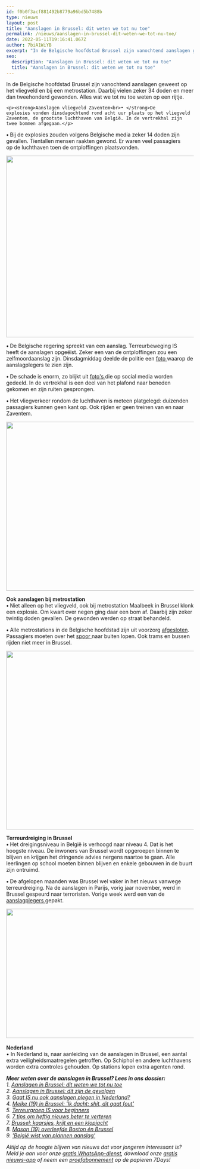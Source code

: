 ```yaml
---
id: f0b0f3acf881492b8779a96bd5b7488b
type: nieuws
layout: post
title: "Aanslagen in Brussel: dit weten we tot nu toe"
permalink: /nieuws/aanslagen-in-brussel-dit-weten-we-tot-nu-toe/
date: 2022-05-11T19:16:41.067Z
author: 7biA1WiYB
excerpt: "In de Belgische hoofdstad Brussel zijn vanochtend aanslagen geweest op het vliegveld en bij een metrostation. Daarbij vielen zeker 34 doden en meer dan tweehonderd gewonden. Alles wat we tot nu toe weten op een rijtje.  "
seo:
  description: "Aanslagen in Brussel: dit weten we tot nu toe"
  title: "Aanslagen in Brussel: dit weten we tot nu toe"
---
```

In de Belgische hoofdstad Brussel zijn vanochtend aanslagen geweest op het vliegveld en bij een metrostation. Daarbij vielen zeker 34 doden en meer dan tweehonderd gewonden. Alles wat we tot nu toe weten op een rijtje.  

    <p><strong>Aanslagen vliegveld Zaventem<br>• </strong>De explosies vonden dinsdagochtend rond acht uur plaats op het vliegveld Zaventem, de grootste luchthaven van België. In de vertrekhal zijn twee bommen afgegaan.</p>
<p><strong>• </strong>Bij de explosies zouden volgens Belgische media zeker 14 doden zijn gevallen. Tientallen mensen raakten gewond. Er waren veel passagiers op de luchthaven toen de ontploffingen plaatsvonden.</p>
<p><div class="media media-element-container media-default"><div id="file-17078" class="file file-image file-image-jpeg">

        
  
  <div class="content">
    <img title="Beeld: Twitter" height="486" width="864" class="media-element file-default" src="https://7dagen.netlify.app/sites/default/files/864x486_0.jpg" alt="">  </div>

  
</div>
</div>
<p><strong>• </strong>De Belgische regering spreekt van een aanslag. Terreurbeweging IS heeft de aanslagen opgeëist. Zeker een van de ontploffingen zou een zelfmoordaanslag zijn. Dinsdagmiddag deelde de politie een <a href="http://www.rtlnieuws.nl/nieuws/binnenland/terreuraanslagen-brussel" target="_blank">foto </a>waarop de aanslagplegers te zien zijn.</p>
<p><strong>• </strong>De schade is enorm, zo blijkt uit <a href="https://twitter.com/tycoonewsEARTH/status/712196580938539008?ref_src=twsrc%5Etfw" target="_blank">foto's </a>die op social media worden gedeeld. In de vertrekhal is een deel van het plafond naar beneden gekomen en zijn ruiten gesprongen.</p>
<p><strong>• </strong>Het vliegverkeer rondom de luchthaven is meteen platgelegd: duizenden passagiers kunnen geen kant op. Ook rijden er geen treinen van en naar Zaventem.</p>
<p><div class="media media-element-container media-default"><div id="file-17081" class="file file-image file-image-jpeg">

        
  
  <div class="content">
    <img title="Beeld: Twitter" height="434" width="816" style="height: 452px; width: 850px;" class="media-element file-default" src="https://7dagen.netlify.app/sites/default/files/maalbeek.jpg" alt="">  </div>

  
</div>
</div>
<p><strong>Ook aanslagen bij metrostation</strong><br><strong>• </strong>Niet alleen op het vliegveld, ook bij metrostation Maalbeek in Brussel klonk een explosie. Om kwart over negen ging daar een bom af. Daarbij zijn zeker twintig doden gevallen. De gewonden werden op straat behandeld.</p>
<p><strong>• </strong>Alle metrostations in de Belgische hoofdstad zijn uit voorzorg <a href="https://twitter.com/STIBMIVB" target="_blank">afgesloten</a>. Passagiers moeten over het <a href="https://twitter.com/tycoonewsEARTH/status/712200931400683520" target="_blank">spoor </a>naar buiten lopen. Ook trams en bussen rijden niet meer in Brussel.</p>
<p><div class="media media-element-container media-default"><div id="file-17082" class="file file-image file-image-jpeg">

        
  
  <div class="content">
    <img title="Beeld: Twitter" height="576" width="1024" style="height: 478px; width: 850px;" class="media-element file-default" src="https://7dagen.netlify.app/sites/default/files/CeJLNfBUYAAB3HX.jpg" alt="">  </div>

  
</div>
</div>
<p><strong>Terreurdreiging in Brussel</strong><br><strong>• </strong>Het dreigingsniveau in België is verhoogd naar niveau 4. Dat is het hoogste niveau. De inwoners van Brussel wordt opgeroepen binnen te blijven en krijgen het dringende advies nergens naartoe te gaan. Alle leerlingen op school moeten binnen blijven en enkele gebouwen in de buurt zijn ontruimd.</p>
<p><strong>• </strong>De afgelopen maanden was Brussel wel vaker in het nieuws vanwege terreurdreiging. Na de aanslagen in Parijs, vorig jaar november, werd in Brussel gespeurd naar terroristen. Vorige week werd een van de <a href="https://7dagen.netlify.app/nieuws/zo-terreurverdachte-abdeslam-opgepakt" target="_blank">aanslagplegers </a>gepakt. </p>
<p><div class="media media-element-container media-default"><div id="file-17080" class="file file-image file-image-jpeg">

        
  
  <div class="content">
    <img title="Beeld: ANP" height="535" width="1316" style="font-size: 13.008px; line-height: 20.0063px; height: 346px; width: 850px;" class="media-element file-default" src="https://7dagen.netlify.app/sites/default/files/schiphol.jpg" alt="">  </div>

  
</div>
</div><br><strong>Nederland</strong><br>• In Nederland is, naar aanleiding van de aanslagen in Brussel, een aantal extra veiligheidsmaatregelen getroffen. Op Schiphol en andere luchthavens worden extra controles gehouden. Op stations lopen extra agenten rond. 
<p><em><strong>Meer weten over de aanslagen in Brussel? Lees in ons dossier:</strong><br>1. <a href="https://7dagen.netlify.app/nieuws/aanslagen-brussel-dit-weten-we-tot-nu-toe">Aanslagen in Brussel: dit weten we tot nu toe</a><br>2. <a href="https://7dagen.netlify.app/nieuws/aanslagen-brussel-dit-zijn-de-gevolgen">Aanslagen in Brussel: dit zijn de gevolgen</a><br>3. <a href="https://7dagen.netlify.app/nieuws/gaat-ook-aanslagen-plegen-nederland">Gaat IS nu ook aanslagen plegen in Nederland?</a><br>4. <a href="https://7dagen.netlify.app/nieuws/meike-19-brussel-ik-dacht-shit-dit-gaat-fout">Meike (19) in Brussel: 'Ik dacht: shit, dit gaat fout'</a><br>5. <a href="https://7dagen.netlify.app/nieuws/terreurgroep-voor-beginners">Terreurgroep IS voor beginners</a></em><br><em>6. <a href="https://7dagen.netlify.app/nieuws/7-tips-om-heftig-nieuws-beter-te-verteren">7 tips om heftig nieuws beter te verteren</a><br>7. <a href="https://7dagen.netlify.app/nieuws/brussel-kaarsjes-krijt-en-een-klopjacht">Brussel: kaarsjes, krijt en een klopjacht</a><br>8. <a href="https://7dagen.netlify.app/nieuws/mason-19-overleefde-boston-%C3%A9n-brussel">Mason (19) overleefde Boston én Brussel</a><br>9. <a href="https://7dagen.netlify.app/nieuws/belgi%C3%AB-wist-van-plannen-aanslag">'België wist van plannen aanslag'</a></em></p>
<p><em>Altijd op de hoogte blijven van nieuws dat voor jongeren interessant is? Meld je aan voor onze <a href="https://7dagen.netlify.app/whatsapp">gratis WhatsApp-dienst</a>, download onze <a href="https://7dagen.netlify.app/app">gratis nieuws-app</a> of neem een <a href="https://7dagen.netlify.app/abonnement">proefabonnement</a> op de papieren 7Days!</em></p>  
